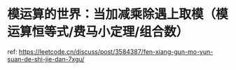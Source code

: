 # 模运算的世界：当加减乘除遇上取模（模运算恒等式/费马小定理/组合数）


ref: https://leetcode.cn/discuss/post/3584387/fen-xiang-gun-mo-yun-suan-de-shi-jie-dan-7xgu/